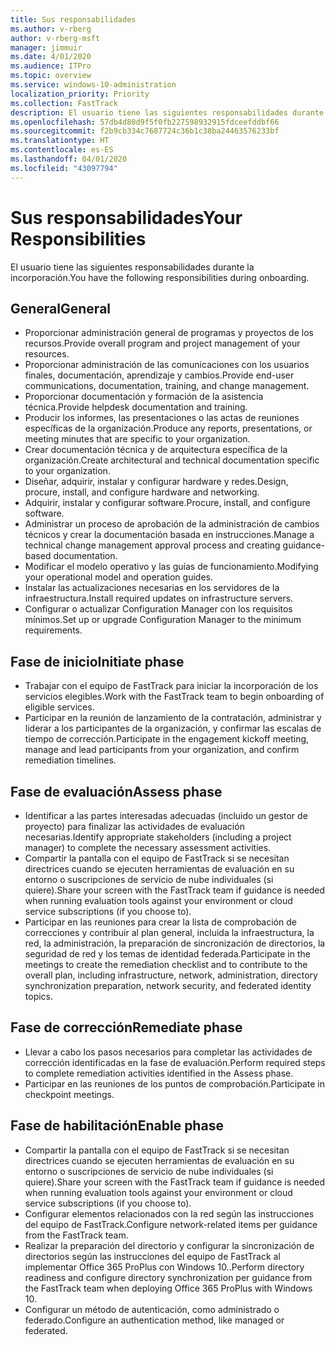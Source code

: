 ```yaml
---
title: Sus responsabilidades
ms.author: v-rberg
author: v-rberg-msft
manager: jimmuir
ms.date: 4/01/2020
ms.audience: ITPro
ms.topic: overview
ms.service: windows-10-administration
localization_priority: Priority
ms.collection: FastTrack
description: El usuario tiene las siguientes responsabilidades durante la incorporación a Windows 10.
ms.openlocfilehash: 57db4d80d9f5f0fb227598932915fdceefddbf66
ms.sourcegitcommit: f2b9cb334c7687724c36b1c38ba24463576233bf
ms.translationtype: HT
ms.contentlocale: es-ES
ms.lasthandoff: 04/01/2020
ms.locfileid: "43097794"
---
```

# <a name="your-responsibilities"></a><span data-ttu-id="2e24a-103">Sus responsabilidades</span><span class="sxs-lookup"><span data-stu-id="2e24a-103">Your Responsibilities</span></span>

<span data-ttu-id="2e24a-104">El usuario tiene las siguientes responsabilidades durante la incorporación.</span><span class="sxs-lookup"><span data-stu-id="2e24a-104">You have the following responsibilities during onboarding.</span></span>

## <a name="general"></a><span data-ttu-id="2e24a-105">General</span><span class="sxs-lookup"><span data-stu-id="2e24a-105">General</span></span>

- <span data-ttu-id="2e24a-106">Proporcionar administración general de programas y proyectos de los recursos.</span><span class="sxs-lookup"><span data-stu-id="2e24a-106">Provide overall program and project management of your resources.</span></span>
- <span data-ttu-id="2e24a-107">Proporcionar administración de las comunicaciones con los usuarios finales, documentación, aprendizaje y cambios.</span><span class="sxs-lookup"><span data-stu-id="2e24a-107">Provide end-user communications, documentation, training, and change management.</span></span>
- <span data-ttu-id="2e24a-108">Proporcionar documentación y formación de la asistencia técnica.</span><span class="sxs-lookup"><span data-stu-id="2e24a-108">Provide helpdesk documentation and training.</span></span>
- <span data-ttu-id="2e24a-109">Producir los informes, las presentaciones o las actas de reuniones específicas de la organización.</span><span class="sxs-lookup"><span data-stu-id="2e24a-109">Produce any reports, presentations, or meeting minutes that are specific to your organization.</span></span>
- <span data-ttu-id="2e24a-110">Crear documentación técnica y de arquitectura específica de la organización.</span><span class="sxs-lookup"><span data-stu-id="2e24a-110">Create architectural and technical documentation specific to your organization.</span></span>
- <span data-ttu-id="2e24a-111">Diseñar, adquirir, instalar y configurar hardware y redes.</span><span class="sxs-lookup"><span data-stu-id="2e24a-111">Design, procure, install, and configure hardware and networking.</span></span>
- <span data-ttu-id="2e24a-112">Adquirir, instalar y configurar software.</span><span class="sxs-lookup"><span data-stu-id="2e24a-112">Procure, install, and configure software.</span></span>
- <span data-ttu-id="2e24a-113">Administrar un proceso de aprobación de la administración de cambios técnicos y crear la documentación basada en instrucciones.</span><span class="sxs-lookup"><span data-stu-id="2e24a-113">Manage a technical change management approval process and creating guidance-based documentation.</span></span>
- <span data-ttu-id="2e24a-114">Modificar el modelo operativo y las guías de funcionamiento.</span><span class="sxs-lookup"><span data-stu-id="2e24a-114">Modifying your operational model and operation guides.</span></span>
- <span data-ttu-id="2e24a-115">Instalar las actualizaciones necesarias en los servidores de la infraestructura.</span><span class="sxs-lookup"><span data-stu-id="2e24a-115">Install required updates on infrastructure servers.</span></span>
- <span data-ttu-id="2e24a-116">Configurar o actualizar Configuration Manager con los requisitos mínimos.</span><span class="sxs-lookup"><span data-stu-id="2e24a-116">Set up or upgrade Configuration Manager to the minimum requirements.</span></span>

## <a name="initiate-phase"></a><span data-ttu-id="2e24a-117">Fase de inicio</span><span class="sxs-lookup"><span data-stu-id="2e24a-117">Initiate phase</span></span>

- <span data-ttu-id="2e24a-118">Trabajar con el equipo de FastTrack para iniciar la incorporación de los servicios elegibles.</span><span class="sxs-lookup"><span data-stu-id="2e24a-118">Work with the FastTrack team to begin onboarding of eligible services.</span></span>
- <span data-ttu-id="2e24a-119">Participar en la reunión de lanzamiento de la contratación, administrar y liderar a los participantes de la organización, y confirmar las escalas de tiempo de corrección.</span><span class="sxs-lookup"><span data-stu-id="2e24a-119">Participate in the engagement kickoff meeting, manage and lead participants from your organization, and confirm remediation timelines.</span></span>

## <a name="assess-phase"></a><span data-ttu-id="2e24a-120">Fase de evaluación</span><span class="sxs-lookup"><span data-stu-id="2e24a-120">Assess phase</span></span>

- <span data-ttu-id="2e24a-121">Identificar a las partes interesadas adecuadas (incluido un gestor de proyecto) para finalizar las actividades de evaluación necesarias.</span><span class="sxs-lookup"><span data-stu-id="2e24a-121">Identify appropriate stakeholders (including a project manager) to complete the necessary assessment activities.</span></span>
- <span data-ttu-id="2e24a-122">Compartir la pantalla con el equipo de FastTrack si se necesitan directrices cuando se ejecuten herramientas de evaluación en su entorno o suscripciones de servicio de nube individuales (si quiere).</span><span class="sxs-lookup"><span data-stu-id="2e24a-122">Share your screen with the FastTrack team if guidance is needed when running evaluation tools against your environment or cloud service subscriptions (if you choose to).</span></span>
- <span data-ttu-id="2e24a-123">Participar en las reuniones para crear la lista de comprobación de correcciones y contribuir al plan general, incluida la infraestructura, la red, la administración, la preparación de sincronización de directorios, la seguridad de red y los temas de identidad federada.</span><span class="sxs-lookup"><span data-stu-id="2e24a-123">Participate in the meetings to create the remediation checklist and to contribute to the overall plan, including infrastructure, network, administration, directory synchronization preparation, network security, and federated identity topics.</span></span>

## <a name="remediate-phase"></a><span data-ttu-id="2e24a-124">Fase de corrección</span><span class="sxs-lookup"><span data-stu-id="2e24a-124">Remediate phase</span></span>

- <span data-ttu-id="2e24a-125">Llevar a cabo los pasos necesarios para completar las actividades de corrección identificadas en la fase de evaluación.</span><span class="sxs-lookup"><span data-stu-id="2e24a-125">Perform required steps to complete remediation activities identified in the Assess phase.</span></span>
- <span data-ttu-id="2e24a-126">Participar en las reuniones de los puntos de comprobación.</span><span class="sxs-lookup"><span data-stu-id="2e24a-126">Participate in checkpoint meetings.</span></span>

## <a name="enable-phase"></a><span data-ttu-id="2e24a-127">Fase de habilitación</span><span class="sxs-lookup"><span data-stu-id="2e24a-127">Enable phase</span></span>

- <span data-ttu-id="2e24a-128">Compartir la pantalla con el equipo de FastTrack si se necesitan directrices cuando se ejecuten herramientas de evaluación en su entorno o suscripciones de servicio de nube individuales (si quiere).</span><span class="sxs-lookup"><span data-stu-id="2e24a-128">Share your screen with the FastTrack team if guidance is needed when running evaluation tools against your environment or cloud service subscriptions (if you choose to).</span></span>
- <span data-ttu-id="2e24a-129">Configurar elementos relacionados con la red según las instrucciones del equipo de FastTrack.</span><span class="sxs-lookup"><span data-stu-id="2e24a-129">Configure network-related items per guidance from the FastTrack team.</span></span>
- <span data-ttu-id="2e24a-130">Realizar la preparación del directorio y configurar la sincronización de directorios según las instrucciones del equipo de FastTrack al implementar Office 365 ProPlus con Windows 10..</span><span class="sxs-lookup"><span data-stu-id="2e24a-130">Perform directory readiness and configure directory synchronization per guidance from the FastTrack team when deploying Office 365 ProPlus with Windows 10.</span></span>
- <span data-ttu-id="2e24a-131">Configurar un método de autenticación, como administrado o federado.</span><span class="sxs-lookup"><span data-stu-id="2e24a-131">Configure an authentication method, like managed or federated.</span></span>


